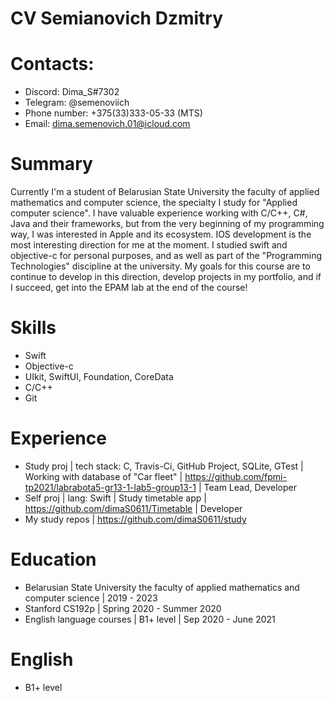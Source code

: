 # CV Semianovich Dzmitry

# Contacts: 
  * Discord: Dima_S#7302
  * Telegram: @semenoviich 
  * Phone number: +375(33)333-05-33 (MTS)
  * Email: dima.semenovich.01@icloud.com
  
# Summary
  Currently I'm a student of Belarusian State University the faculty of applied mathematics and computer science, the specialty I study for "Applied computer science". I have valuable experience working with C/C++, C#, Java and their frameworks, but from the very beginning of my programming way, I was interested in Apple and its ecosystem. IOS development is the most interesting direction for me at the moment. I studied swift and objective-c for personal purposes, and as well as part of the "Programming Technologies" discipline at the university. My goals for this course are to continue to develop in this direction, develop projects in my portfolio, and if I succeed, get into the EPAM lab at the end of the course!
  
# Skills 
 * Swift  
 * Objective-c
 * UIkit, SwiftUI, Foundation, CoreData
 * C/C++
 * Git

# Experience
 * Study proj | tech stack: C, Travis-Ci, GitHub Project, SQLite, GTest | Working with database of "Car fleet" | https://github.com/fpmi-tp2021/labrabota5-gr13-1-lab5-group13-1 | Team Lead, Developer
 * Self proj | lang: Swift | Study timetable app | https://github.com/dimaS0611/Timetable | Developer
 * My study repos | https://github.com/dimaS0611/study
  
# Education
 * Belarusian State University the faculty of applied mathematics and computer science | 2019 - 2023
 * Stanford CS192p | Spring 2020 - Summer 2020
 * English language courses | B1+ level | Sep 2020 - June 2021

# English
 * B1+ level

